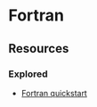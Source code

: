 # Fortran

## Resources

### Explored

- [Fortran quickstart](https://fortran-lang.org/en/learn/quickstart/)
